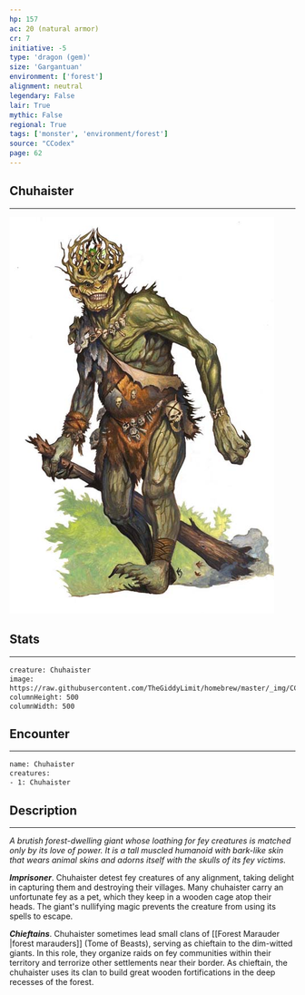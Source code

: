 ```yaml
---
hp: 157
ac: 20 (natural armor)
cr: 7
initiative: -5
type: 'dragon (gem)'    
size: 'Gargantuan'
environment: ['forest']
alignment: neutral
legendary: False
lair: True
mythic: False
regional: True
tags: ['monster', 'environment/forest']
source: "CCodex"
page: 62
---
```


## Chuhaister
---

![|600](https://raw.githubusercontent.com/TheGiddyLimit/homebrew/master/_img/CCodex/chuhaister.jpg)

## Stats
---

```statblock
creature: Chuhaister
image: https://raw.githubusercontent.com/TheGiddyLimit/homebrew/master/_img/CCodex/chuhaister_token.png
columnHeight: 500
columnWidth: 500
```

## Encounter
---

```encounter-table
name: Chuhaister
creatures:
- 1: Chuhaister
```

## Description
---
_A brutish forest-dwelling giant whose loathing for fey creatures is matched only by its love of power. It is a tall muscled humanoid with bark-like skin that wears animal skins and adorns itself with the skulls of its fey victims._

**_Imprisoner_**. Chuhaister detest fey creatures of any alignment, taking delight in capturing them and destroying their villages. Many chuhaister carry an unfortunate fey as a pet, which they keep in a wooden cage atop their heads. The giant's nullifying magic prevents the creature from using its spells to escape.


**_Chieftains_**. Chuhaister sometimes lead small clans of [[Forest Marauder \|forest marauders]] (Tome of Beasts), serving as chieftain to the dim-witted giants. In this role, they organize raids on fey communities within their territory and terrorize other settlements near their border. As chieftain, the chuhaister uses its clan to build great wooden fortifications in the deep recesses of the forest.






